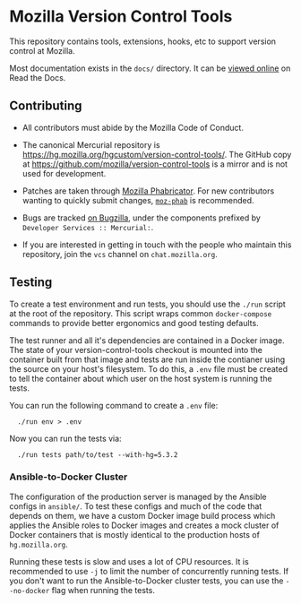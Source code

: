 # Mozilla Version Control Tools

This repository contains tools, extensions, hooks, etc to support version
control at Mozilla.

Most documentation exists in the ``docs/`` directory. It can be
[viewed online](https://mozilla-version-control-tools.readthedocs.io/en/latest/)
on Read the Docs.

## Contributing

- All contributors must abide by the Mozilla Code of Conduct.

- The canonical Mercurial repository is https://hg.mozilla.org/hgcustom/version-control-tools/.
  The GitHub copy at https://github.com/mozilla/version-control-tools is a mirror and is
  not used for development.

- Patches are taken through [Mozilla Phabricator](https://phabricator.services.mozilla.com/).
  For new contributors wanting to quickly submit changes, [`moz-phab`](https://github.com/mozilla-conduit/review) is recommended.

- Bugs are tracked [on Bugzilla](https://bugzilla.mozilla.org), under the components prefixed by `Developer Services :: Mercurial:`.

- If you are interested in getting in touch with the people who maintain
  this repository, join the ``vcs`` channel on ``chat.mozilla.org``.

## Testing

To create a test environment and run tests, you should use the `./run` script
at the root of the repository. This script wraps common `docker-compose`
commands to provide better ergonomics and good testing defaults.

The test runner and all it's dependencies are contained in a Docker image.
The state of your version-control-tools checkout is mounted into the container
built from that image and tests are run inside the contianer using the source
on your host's filesystem. To do this, a `.env` file must be created to tell
the container about which user on the host system is running the tests.

You can run the following command to create a `.env` file:

```shell
  ./run env > .env
```

Now you can run the tests via:

```shell
  ./run tests path/to/test --with-hg=5.3.2
```

### Ansible-to-Docker Cluster

The configuration of the production server is managed by the Ansible configs
in `ansible/`. To test these configs and much of the code that depends on them,
we have a custom Docker image build process which applies the Ansible roles to
Docker images and creates a mock cluster of Docker containers that is mostly
identical to the production hosts of `hg.mozilla.org`.

Running these tests is slow and uses a lot of CPU resources. It is recommended
to use `-j` to limit the number of concurrently running tests. If you don't
want to run the Ansible-to-Docker cluster tests, you can use the `--no-docker`
flag when running the tests.


